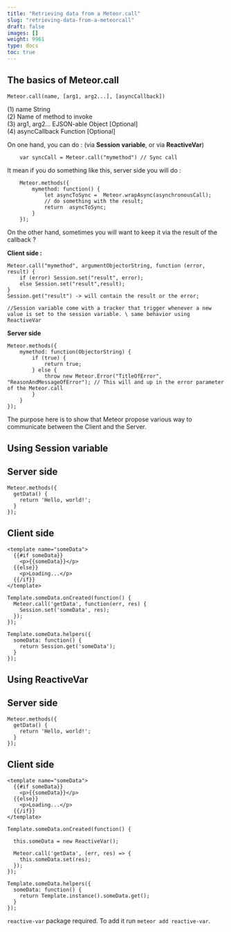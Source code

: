 ```yaml
---
title: "Retrieving data from a Meteor.call"
slug: "retrieving-data-from-a-meteorcall"
draft: false
images: []
weight: 9961
type: docs
toc: true
---
```


## The basics of Meteor.call
    Meteor.call(name, [arg1, arg2...], [asyncCallback])

(1) name String \
(2) Name of method to invoke \
(3) arg1, arg2... EJSON-able Object [Optional]\
(4) asyncCallback Function [Optional]

On one hand, you can do : (via **Session** **variable**, or via **ReactiveVar**)

        var syncCall = Meteor.call("mymethod") // Sync call 

It mean if you do something like this, server side you will do : 

        Meteor.methods({
            mymethod: function() {
                let asyncToSync =  Meteor.wrapAsync(asynchronousCall);
                // do something with the result;
                return  asyncToSync; 
            }
        });

On the other hand, sometimes you will want to keep it via the result of the callback ?

**Client side :** 

    Meteor.call("mymethod", argumentObjectorString, function (error, result) {
        if (error) Session.set("result", error); 
        else Session.set("result",result);
    }
    Session.get("result") -> will contain the result or the error;

    //Session variable come with a tracker that trigger whenever a new value is set to the session variable. \ same behavior using ReactiveVar
**Server side**

    Meteor.methods({
        mymethod: function(ObjectorString) {
            if (true) {
                return true;
            } else {
                throw new Meteor.Error("TitleOfError", "ReasonAndMessageOfError"); // This will and up in the error parameter of the Meteor.call
            }
        }
    });

The purpose here is to show that Meteor propose various way to communicate between the Client and the Server. 

## Using Session variable
## Server side

<!-- language: lang-js -->

    Meteor.methods({
      getData() {
        return 'Hello, world!';
      }
    });

## Client side

<!-- language: lang-html -->

    <template name="someData">
      {{#if someData}}
        <p>{{someData}}</p>
      {{else}}
        <p>Loading...</p>
      {{/if}}
    </template>

<!-- language: lang-js -->

    Template.someData.onCreated(function() {
      Meteor.call('getData', function(err, res) {
        Session.set('someData', res);
      });
    });

    Template.someData.helpers({
      someData: function() {
        return Session.get('someData');
      }
    });


## Using ReactiveVar
## Server side

<!-- language: lang-js -->

    Meteor.methods({
      getData() {
        return 'Hello, world!';
      }
    });

## Client side

<!-- language: lang-html -->

    <template name="someData">
      {{#if someData}}
        <p>{{someData}}</p>
      {{else}}
        <p>Loading...</p>
      {{/if}}
    </template>

<!-- language: lang-js -->

    Template.someData.onCreated(function() {

      this.someData = new ReactiveVar();

      Meteor.call('getData', (err, res) => {
        this.someData.set(res);
      });
    });

    Template.someData.helpers({
      someData: function() {
        return Template.instance().someData.get();
      }
    });

`reactive-var` package required. To add it run `meteor add reactive-var`.

